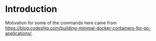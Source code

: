 Introduction
===
Motivation for some of the commands here came from https://blog.codeship.com/building-minimal-docker-containers-for-go-applications/.
